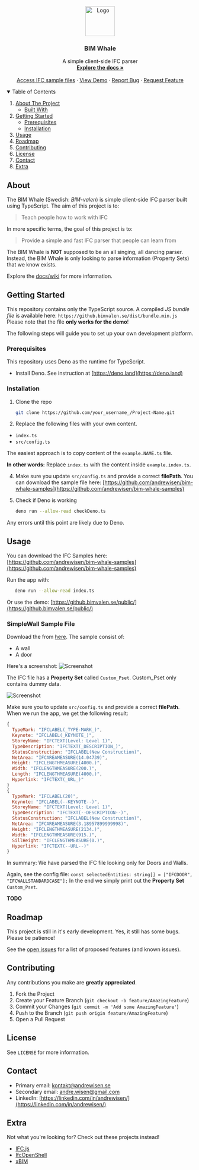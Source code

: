 <br />
<p align="center">
  <a href="https://github.com/andrewisen/bim-whale">
    <img src="https://bimvalen.se/assets/img/logos/logo-500x500-alt.png" alt="Logo" width="80" height="80">
  </a>

  <h3 align="center">BIM Whale</h3>

  <p align="center">
    A simple client-side IFC parser 
    <br />
    <a href="http://github.bimvalen.se/docs/"><strong>Explore the docs »</strong></a>
    <br />
    <br />
    <a href="https://github.com/andrewisen/bim-whale-samples">Access IFC sample files</a>
    ·
    <a href="https://github.bimvalen.se/public/">View Demo</a>
    ·
    <a href="https://github.com/andrewisen/bim-whale/issues">Report Bug</a>
    ·
    <a href="https://github.com/andrewisen/bim-whale/issues">Request Feature</a>
  </p>
</p>

<!-- TABLE OF CONTENTS -->
<details open="open">
  <summary>Table of Contents</summary>
  <ol>
    <li>
      <a href="#about-the-project">About The Project</a>
      <ul>
        <li><a href="#built-with">Built With</a></li>
      </ul>
    </li>
    <li>
      <a href="#getting-started">Getting Started</a>
      <ul>
        <li><a href="#prerequisites">Prerequisites</a></li>
        <li><a href="#installation">Installation</a></li>
      </ul>
    </li>
    <li><a href="#usage">Usage</a></li>
    <li><a href="#roadmap">Roadmap</a></li>
    <li><a href="#contributing">Contributing</a></li>
    <li><a href="#license">License</a></li>
    <li><a href="#contact">Contact</a></li>
    <li><a href="#extra">Extra</a></li>
  </ol>
</details>

<!-- ABOUT THE PROJECT -->

## About

The BIM Whale (Swedish: _BIM-valen_) is simple client-side IFC parser built using TypeScript.
The aim of this project is to:

> Teach people how to work with IFC

In more specific terms, the goal of this project is to:

> Provide a simple and fast IFC parser that people can learn from

The BIM Whale is **NOT** supposed to be an all singing, all dancing parser.
Instead, the BIM Whale is only looking to parse information (Property Sets) that we know exists.

Explore the [docs/wiki](http://github.bimvalen.se/docs/) for more information.

<!-- GETTING STARTED -->

## Getting Started

This repository contains only the TypeScript source.
A compiled _JS bundle file_ is available here:
`https://github.bimvalen.se/dist/bundle.min.js`
Please note that the file **only works for the demo**!

The following steps will guide you to set up your own development platform.

### Prerequisites

This repository uses Deno as the runtime for TypeScript.

-   Install Deno. See instruction at [https://deno.land](https://deno.land)

### Installation

1. Clone the repo

    ```sh
    git clone https://github.com/your_username_/Project-Name.git
    ```

2. Replace the following files with your own content.

-   `index.ts`
-   `src/config.ts`

The easiest approach is to copy content of the `example.NAME.ts` file.

**In other words:**
Replace `index.ts` with the content inside `example.index.ts`.

4. Make sure you update `src/config.ts` and provide a correct **filePath**.
   You can download the sample file here: [https://github.com/andrewisen/bim-whale-samples](https://github.com/andrewisen/bim-whale-samples)
5. Check if Deno is working

    ```sh
    deno run --allow-read checkDeno.ts
    ```

Any errors until this point are likely due to Deno.

<!-- USAGE EXAMPLES -->

## Usage

You can download the IFC Samples here: [https://github.com/andrewisen/bim-whale-samples](https://github.com/andrewisen/bim-whale-samples)

Run the app with:

```sh
   deno run --allow-read index.ts
```

Or use the demo: [https://github.bimvalen.se/public/](https://github.bimvalen.se/public/)

### SimpleWall Sample File

Download the from [here](https://github.com/andrewisen/bim-whale-samples/tree/main/SimpleWall).
The sample consist of:

-   A wall
-   A door

Here's a screenshot:
![Screenshot](https://raw.githubusercontent.com/andrewisen/bim-whale-samples/main/SimpleWall/Screenshots/Screenshot_2.png)

The IFC file has a **Property Set** called `Custom_Pset`.
Custom_Pset only contains dummy data.

![Screenshot](https://raw.githubusercontent.com/andrewisen/bim-whale-samples/main/SimpleWall/Screenshots/Screenshot_21.png)

Make sure you to update `src/config.ts` and provide a correct **filePath**.
When we run the app, we get the following result:

```javascript
{
  TypeMark: "IFCLABEL(_TYPE-MARK_)",
  Keynote: "IFCLABEL(_KEYNOTE_)",
  StoreyName: "IFCTEXT(Level: Level 1)",
  TypeDescription: "IFCTEXT(_DESCRIPTION_)",
  StatusConstruction: "IFCLABEL(New Construction)",
  NetArea: "IFCAREAMEASURE(14.04739)",
  Height: "IFCLENGTHMEASURE(4000.)",
  Width: "IFCLENGTHMEASURE(200.)",
  Length: "IFCLENGTHMEASURE(4000.)",
  Hyperlink: "IFCTEXT(_URL_)"
}
{
  TypeMark: "IFCLABEL(20)",
  Keynote: "IFCLABEL(--KEYNOTE--)",
  StoreyName: "IFCTEXT(Level: Level 1)",
  TypeDescription: "IFCTEXT(--DESCRIPTION--)",
  StatusConstruction: "IFCLABEL(New Construction)",
  NetArea: "IFCAREAMEASURE(3.18957899999998)",
  Height: "IFCLENGTHMEASURE(2134.)",
  Width: "IFCLENGTHMEASURE(915.)",
  SillHeight: "IFCLENGTHMEASURE(0.)",
  Hyperlink: "IFCTEXT(--URL--)"
}
```

In summary: We have parsed the IFC file looking only for Doors and Walls.

Again, see the config file: `const selectedEntities: string[] = ["IFCDOOR", "IFCWALLSTANDARDCASE"];`
In the end we simply print out the **Property Set** `Custom_Pset`.

**TODO**

<!-- ROADMAP -->

## Roadmap

This project is still in it's early development. Yes, it still has some bugs.
Please be patience!

See the [open issues](/issues) for a list of proposed features (and known issues).

<!-- CONTRIBUTING -->

## Contributing

Any contributions you make are **greatly appreciated**.

1. Fork the Project
2. Create your Feature Branch (`git checkout -b feature/AmazingFeature`)
3. Commit your Changes (`git commit -m 'Add some AmazingFeature'`)
4. Push to the Branch (`git push origin feature/AmazingFeature`)
5. Open a Pull Request

<!-- LICENSE -->

## License

See `LICENSE` for more information.

<!-- CONTACT -->

## Contact

-   Primary email: [kontakt@andrewisen.se](mailto:kontakt@andrewisen.se)
-   Secondary email: [andre.wisen@gmail.com](mailto:andre.wisen@gmail.com])
-   LinkedIn: [https://linkedin.com/in/andrewisen/](https://linkedin.com/in/andrewisen/)

<!-- ACKNOWLEDGEMENTS -->

## Extra

Not what you're looking for?
Check out these projects instead!

-   [IFC.js](https://github.com/agviegas/IFC.js)
-   [IfcOpenShell](https://github.com/IfcOpenShell/IfcOpenShell)
-   [xBIM](https://github.com/xBimTeam)
